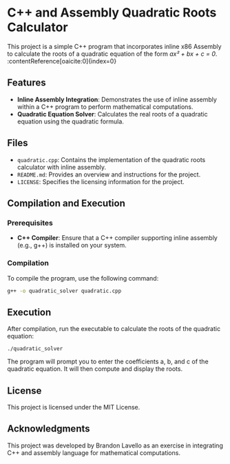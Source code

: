 # C++ and Assembly Quadratic Roots Calculator

This project is a simple C++ program that incorporates inline x86 Assembly to calculate the roots of a quadratic equation of the form *ax² + bx + c = 0*. :contentReference[oaicite:0]{index=0}

## Features

- **Inline Assembly Integration**: Demonstrates the use of inline assembly within a C++ program to perform mathematical computations.
- **Quadratic Equation Solver**: Calculates the real roots of a quadratic equation using the quadratic formula.

## Files

- `quadratic.cpp`: Contains the implementation of the quadratic roots calculator with inline assembly.
- `README.md`: Provides an overview and instructions for the project.
- `LICENSE`: Specifies the licensing information for the project.

## Compilation and Execution

### Prerequisites

- **C++ Compiler**: Ensure that a C++ compiler supporting inline assembly (e.g., g++) is installed on your system.

### Compilation

To compile the program, use the following command:

```bash
g++ -o quadratic_solver quadratic.cpp
```

## Execution

After compilation, run the executable to calculate the roots of the quadratic equation:
```
./quadratic_solver
```
The program will prompt you to enter the coefficients a, b, and c of the quadratic equation. It will then compute and display the roots.

## License

This project is licensed under the MIT License.

## Acknowledgments

This project was developed by Brandon Lavello as an exercise in integrating C++ and assembly language for mathematical computations. 
